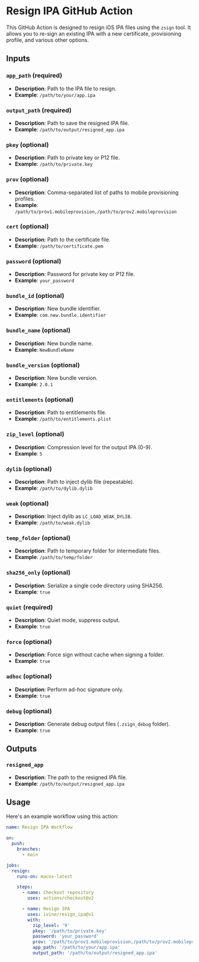 # Resign IPA GitHub Action

This GitHub Action is designed to resign iOS IPA files using the `zsign` tool. It allows you to re-sign an existing IPA with a new certificate, provisioning profile, and various other options.

## Inputs

### `app_path` (required)
- **Description**: Path to the IPA file to resign.
- **Example**: `/path/to/your/app.ipa`

### `output_path` (required)
- **Description**: Path to save the resigned IPA file.
- **Example**: `/path/to/output/resigned_app.ipa`

### `pkey` (optional)
- **Description**: Path to private key or P12 file.
- **Example**: `/path/to/private.key`

### `prov` (optional)
- **Description**: Comma-separated list of paths to mobile provisioning profiles.
- **Example**: `/path/to/prov1.mobileprovision,/path/to/prov2.mobileprovision`

### `cert` (optional)
- **Description**: Path to the certificate file.
- **Example**: `/path/to/certificate.pem`

### `password` (optional)
- **Description**: Password for private key or P12 file.
- **Example**: `your_password`

### `bundle_id` (optional)
- **Description**: New bundle identifier.
- **Example**: `com.new.bundle.identifier`

### `bundle_name` (optional)
- **Description**: New bundle name.
- **Example**: `NewBundleName`

### `bundle_version` (optional)
- **Description**: New bundle version.
- **Example**: `2.0.1`

### `entitlements` (optional)
- **Description**: Path to entitlements file.
- **Example**: `/path/to/entitlements.plist`

### `zip_level` (optional)
- **Description**: Compression level for the output IPA (0-9).
- **Example**: `5`

### `dylib` (optional)
- **Description**: Path to inject dylib file (repeatable).
- **Example**: `/path/to/dylib.dylib`

### `weak` (optional)
- **Description**: Inject dylib as `LC_LOAD_WEAK_DYLIB`.
- **Example**: `/path/to/weak.dylib`

### `temp_folder` (optional)
- **Description**: Path to temporary folder for intermediate files.
- **Example**: `/path/to/temp/folder`

### `sha256_only` (optional)
- **Description**: Serialize a single code directory using SHA256.
- **Example**: `true`

### `quiet` (required)
- **Description**: Quiet mode, suppress output.
- **Example**: `true`

### `force` (optional)
- **Description**: Force sign without cache when signing a folder.
- **Example**: `true`

### `adhoc` (optional)
- **Description**: Perform ad-hoc signature only.
- **Example**: `true`

### `debug` (optional)
- **Description**: Generate debug output files (`.zsign_debug` folder).
- **Example**: `true`

## Outputs

### `resigned_app`
- **Description**: The path to the resigned IPA file.
- **Example**: `/path/to/output/resigned_app.ipa`

## Usage

Here's an example workflow using this action:

```yaml
name: Resign IPA Workflow

on:
  push:
    branches:
      - main

jobs:
  resign:
    runs-on: macos-latest

    steps:
      - name: Checkout repository
        uses: actions/checkout@v2

      - name: Resign IPA
        uses: ivine/resign_ipa@v1
        with:
          zip_level: '9'
          pkey: '/path/to/private.key'
          password: 'your_password'
          prov: '/path/to/prov1.mobileprovision,/path/to/prov2.mobileprovision'
          app_path: '/path/to/your/app.ipa'
          output_path: '/path/to/output/resigned_app.ipa'
